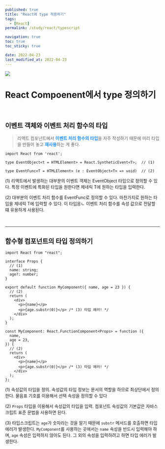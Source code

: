 ```yaml
---
published: true
title: "React에 type 적용하기"
tags:
  - [React]
permalink: /study/react/typescript

navigation: true
toc: true
toc_sticky: true

date: 2022-04-23
last_modified_at: 2022-04-23
---
```


![](https://velog.velcdn.com/images/april_5/post/1cb99d0d-db9c-4c05-b565-e337351bbd6a/image.png)

# React Compoenent에서 type 정의하기

<br />

## 이벤트 객체와 이벤트 처리 함수의 타입

> 리액트 컴포넌트에서 <span style='color:dodgerblue'>**이벤트 처리 함수의 타입**</span>을 자주 작성하기 때문에 미리 타입을 만들어 놓고 <span style='color:dodgerblue'>**재사용**</span>하는 게 좋다.

```tsx
import React from 'react';

type EventObject<t = HTMLElement> = React.SyntheticEvent<T>;  // (1)

type EventFunc<T = HTMLElement> (e : EventObject<T> => void)  // (2)
```

(1) 리액트에서 발생하는 대부분의 이벤트 객체는 EventObject 타입으로 정의할 수 있다.
특정 이벤트에 특화된 타입을 원한다면 제네릭 T에 원하는 타입을 입력한다.

(2) 대부분의 이벤트 처리 함수를 EventFunc로 정의할 수 있다.
마찬가지로 원하는 타입을 제네릭 T에 입력할 수 있다. 이 타입응ㄴ 이벤트 처리 함수를 속성 값으로 전달할 떄 유용하게 사용된다.

<br />

---

## 함수형 컴포넌트의 타입 정의하기

```tsx
import React from "react";

interface Props {
  // (1)
  name: string;
  age?: number;
}

export default function MyComponent({ name, age = 23 }) {
  // (2)
  return (
    <div>
      <p>{name}</p>
      <p>{age.substr(0)}</p> /* (3) 타입 에러! */
    </div>
  );
}

const MyComponent: React.FunctionComponent<Props> = function ({
  name,
  age = 23,
}) {
  // (2)
  return (
    <div>
      <p>{name}</p>
      <p>{age.substr(0)}</p> /* (3) 타입 에러! */
    </div>
  );
};
```

(1) 속성값의 타입을 정의.
속성값의 타입 정보는 문서의 역할을 하므로 최상단에서 정의한다.
물음표 기호를 이용해서 선택 속성을 정의할 수 있다

(2) `Props` 타입을 이용해서 속성값의 타입을 입력.
컴포넌트 속성값의 기본값은 자바스크립트 표준 문법을 사용하면 된다.

(3) 타입스크립트는 `age`가 숫자라는 것을 알기 때문에 `substr` 메서드를 호출하면 타입 에러가 발생한다.
`MyComponent`를 사용하는 곳에서는 `name` 속성을 반드시 입력해야 하며, `age` 속성은 입력하지 않아도 된다. 그 외의 속성을 입력하려고 하면 타입 에러가 발생한다.
